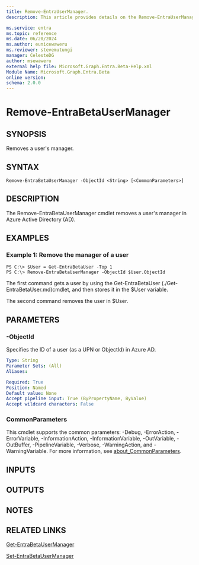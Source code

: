 ```yaml
---
title: Remove-EntraUserManager.
description: This article provides details on the Remove-EntraUserManager command.

ms.service: entra
ms.topic: reference
ms.date: 06/20/2024
ms.author: eunicewaweru
ms.reviewer: stevemutungi
manager: CelesteDG
author: msewaweru
external help file: Microsoft.Graph.Entra.Beta-Help.xml
Module Name: Microsoft.Graph.Entra.Beta
online version:
schema: 2.0.0
---
```


# Remove-EntraBetaUserManager

## SYNOPSIS
Removes a user's manager.

## SYNTAX

```
Remove-EntraBetaUserManager -ObjectId <String> [<CommonParameters>]
```

## DESCRIPTION
The Remove-EntraBetaUserManager cmdlet removes a user's manager in Azure Active Directory (AD).

## EXAMPLES

### Example 1: Remove the manager of a user
```
PS C:\> $User = Get-EntraBetaUser -Top 1
PS C:\> Remove-EntraBetaUserManager -ObjectId $User.ObjectId
```

The first command gets a user by using the Get-EntraBetaUser (./Get-EntraBetaUser.md)cmdlet, and then stores it in the $User variable.

The second command removes the user in $User.

## PARAMETERS



### -ObjectId
Specifies the ID of a user (as a UPN or ObjectId) in Azure AD.

```yaml
Type: String
Parameter Sets: (All)
Aliases:

Required: True
Position: Named
Default value: None
Accept pipeline input: True (ByPropertyName, ByValue)
Accept wildcard characters: False
```

### CommonParameters
This cmdlet supports the common parameters: -Debug, -ErrorAction, -ErrorVariable, -InformationAction, -InformationVariable, -OutVariable, -OutBuffer, -PipelineVariable, -Verbose, -WarningAction, and -WarningVariable. For more information, see [about_CommonParameters](https://go.microsoft.com/fwlink/?LinkID=113216).

## INPUTS

## OUTPUTS

## NOTES

## RELATED LINKS

[Get-EntraBetaUserManager]()

[Set-EntraBetaUserManager]()

